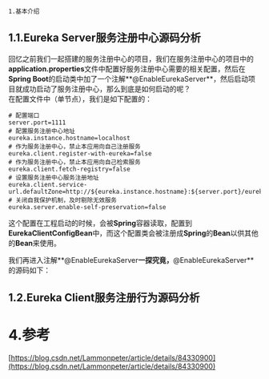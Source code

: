 ```
1.基本介绍
```

## 1.1.Eureka Server服务注册中心源码分析

回忆之前我们一起搭建的服务注册中心的项目，我们在服务注册中心的项目中的**application.properties**文件中配置好服务注册中心需要的相关配置，然后在**Spring Boot**的启动类中加了一个注解**@EnableEurekaServer**，然后启动项目就成功启动了服务注册中心，那么到底是如何启动的呢？  
在配置文件中（单节点），我们是如下配置的：

```
# 配置端口
server.port=1111
# 配置服务注册中心地址
eureka.instance.hostname=localhost
# 作为服务注册中心，禁止本应用向自己注册服务
eureka.client.register-with-eureka=false
# 作为服务注册中心，禁止本应用向自己检索服务
eureka.client.fetch-registry=false
# 设置服务注册中心服务注册地址
eureka.client.service-url.defaultZone=http://${eureka.instance.hostname}:${server.port}/eureka/
# 关闭自我保护机制，及时剔除无效服务
eureka.server.enable-self-preservation=false
```

这个配置在工程启动的时候，会被**Spring**容器读取，配置到**EurekaClientConfigBean**中，而这个配置类会被注册成**Spring**的**Bean**以供其他的**Bean**来使用。

我们再进入注解**@EnableEurekaServer**一探究竟，**@EnableEurekaServer**的源码如下：

## 1.2.Eureka Client服务注册行为源码分析

# 4.参考

[https://blog.csdn.net/Lammonpeter/article/details/84330900](https://blog.csdn.net/Lammonpeter/article/details/84330900)

